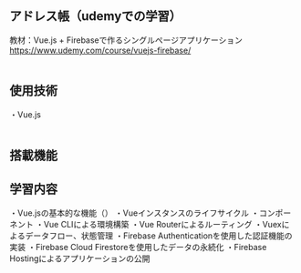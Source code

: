 ## アドレス帳（udemyでの学習）
教材：Vue.js + Firebaseで作るシングルページアプリケーション<br>
https://www.udemy.com/course/vuejs-firebase/
<br><br>

## 使用技術
・Vue.js 
<br><br>

## 搭載機能

## 学習内容
・Vue.jsの基本的な機能（）
・Vueインスタンスのライフサイクル
・コンポーネント
・Vue CLIによる環境構築
・Vue Routerによるルーティング
・Vuexによるデータフロー、状態管理
・Firebase Authenticationを使用した認証機能の実装
・Firebase Cloud Firestoreを使用したデータの永続化
・Firebase Hostingによるアプリケーションの公開
